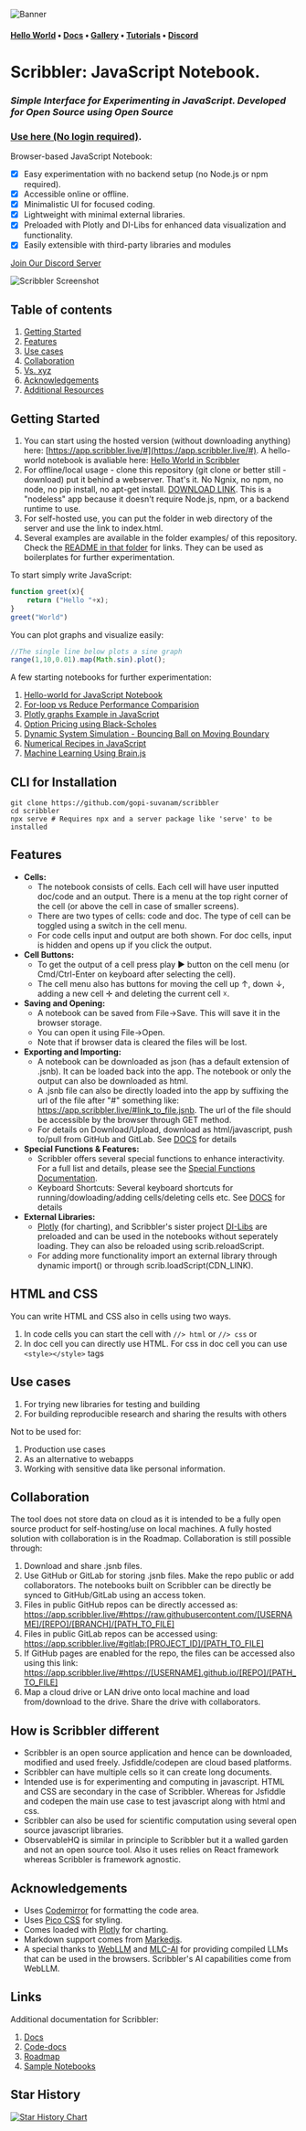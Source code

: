 ![Banner](images/banner.png)

#### [Hello World](https://app.scribbler.live) • [Docs](https://scribbler.live/docs)  • [Gallery](https://scribbler.live/samples.html) • [Tutorials](https://scribbler.live/tutorials) • [Discord](https://discord.com/invite/uxNSsWunwU) 


# Scribbler: JavaScript Notebook. 
### _Simple Interface for Experimenting in JavaScript. Developed for Open Source using Open Source_
### [Use here (No login required)](https://app.scribbler.live/#github:gopi-suvanam/jsnb/examples/Hello-world.jsnb). 

Browser-based JavaScript Notebook:
- [x] Easy experimentation with no backend setup (no Node.js or npm required).
- [x] Accessible online or offline.
- [x] Minimalistic UI for focused coding.
- [x] Lightweight with minimal external libraries.
- [x] Preloaded with Plotly and DI-Libs for enhanced data visualization and functionality.
- [x] Easily extensible with third-party libraries and modules

[Join Our Discord Server](https://discord.com/invite/uxNSsWunwU)

![Scribbler Screenshot](images/Scribbler-SS.png)

## Table of contents
<!-- toc -->
1. [Getting Started](#getting-started)
2. [Features](#features)
3. [Use cases](#use-cases)
4. [Collaboration](#collaboration)
5. [Vs. xyz](#how-is-scribbler-different)
6. [Acknowledgements](#acknowledgements)
7. [Additional Resources](#links)

## Getting Started
1. You can start using the hosted version (without downloading anything) here: [https://app.scribbler.live/#](https://app.scribbler.live/#). A hello-world notebook is avaliable here: [Hello World in Scribbler](https://app.scribbler.live)
2. For offline/local usage - clone this repository (git clone or better still - download) put it behind a webserver. That's it. No Ngnix, no npm, no node, no pip install, no apt-get install. [DOWNLOAD LINK](https://github.com/gopi-suvanam/scribbler/archive/refs/heads/main.zip). This is a "nodeless" app because it doesn't require Node.js, npm, or a backend runtime to use.
3. For self-hosted use, you can put the folder in web directory of the server and use the link to index.html.
4. Several examples are available in the folder examples/ of this repository. Check the [README in that folder](./examples/README.md) for links. They can be used as boilerplates for further experimentation.

To start simply write JavaScript:
```javascript
function greet(x){
    return ("Hello "+x);
}
greet("World")
```

You can plot graphs and visualize easily:
```javascript
//The single line below plots a sine graph
range(1,10,0.01).map(Math.sin).plot();
```
A few starting notebooks for further experimentation:
1. [Hello-world for JavaScript Notebook](https://app.scribbler.live/#examples/Hello-world.jsnb)
2. [For-loop vs Reduce Performance Comparision](https://app.scribbler.live/#examples/Timing-experiment.jsnb)
3. [Plotly graphs Example in JavaScript](https://app.scribbler.live/#examples/Plotly-Example.jsnb)
4. [Option Pricing using Black-Scholes](https://app.scribbler.live/#examples/Black-Scholes.jsnb)
5. [Dynamic System Simulation - Bouncing Ball on Moving Boundary](https://app.scribbler.live/#examples/Dynamic-Simulation.jsnb)
6. [Numerical Recipes in JavaScript](https://app.scribbler.live/#examples/Numerical-Analysis-Recipes.jsnb)
7. [Machine Learning Using Brain.js](https://app.scribbler.live/#examples/Decentralized-ML-Model-Storage.jsnb)

## CLI for Installation
```
git clone https://github.com/gopi-suvanam/scribbler
cd scribbler
npx serve # Requires npx and a server package like 'serve' to be installed
```
## Features
- **Cells:**
    - The notebook consists of cells. Each cell will have user inputted doc/code and an output. There is a menu at the top right corner of the cell (or above the cell in case of smaller screens).
    - There are two types of cells: code and doc. The type of cell can be toggled using a switch in the cell menu.
    - For code cells input and output are both shown. For doc cells, input is hidden and opens up if you click the output.
- **Cell Buttons:**
    - To get the output of a cell press play ► button on the cell menu (or Cmd/Ctrl-Enter on keyboard after selecting the cell).
    - The cell menu also has buttons for moving the cell up ↑, down ↓, adding a new cell ✛ and deleting the current cell ☓.
- **Saving and Opening:**
    - A notebook can be saved from File->Save. This will save it in the browser storage.
    - You can open it using File->Open.
    - Note that if browser data is cleared the files will be lost.
- **Exporting and Importing:**
    - A notebook can be downloaded as json (has a default extension of .jsnb). It can be loaded back into the app. The notebook or only the output can also be downloaded as html.
    - A .jsnb file can also be directly loaded into the app by suffixing the url of the file after "#" something like: https://app.scribbler.live/#link_to_file.jsnb. The url of the file should be accessible by the browser through GET method.
    - For details on Download/Upload, download as html/javascript, push to/pull from GitHub and GitLab. See [DOCS](DOCS.md#exporting-importing) for details
- **Special Functions & Features:**
    - Scribbler offers several special functions to enhance interactivity. For a full list and details, please see the [Special Functions Documentation](SPECIAL-FUNCTIONS.md).
    - Keyboard Shortcuts: Several keyboard shortcuts for running/dowloading/adding cells/deleting cells etc. See [DOCS](DOCS.md#keyboard-shortcuts) for details
- **External Libraries:**    
    - [Plotly](https://github.com/plotly/plotly.js) (for charting), and Scribbler's sister project [DI-Libs](https://github.com/gopi-suvanam/di-libs) are preloaded and can be used in the notebooks without seperately loading. They can also be reloaded using scrib.reloadScript.
    - For adding more functionality import an external library through dynamic import() or through scrib.loadScript(CDN_LINK).
## HTML and CSS
You can write HTML and CSS also in cells using two ways. 
1. In code cells you can start the cell with `//> html` or `//> css` or
2. In doc cell you can directly use HTML. For css in doc cell you can use `<style></style>` tags
## Use cases
1. For trying new libraries for testing and building
2. For building reproducible research and sharing the results with others

Not to be used for:
1. Production use cases
2. As an alternative to webapps
3. Working with sensitive data like personal information.

## Collaboration
The tool does not store data on cloud as it is intended to be a fully open source product for self-hosting/use on local machines. A fully hosted solution with collaboration is in the Roadmap. Collaboration is still possible through:
1. Download and share .jsnb files.
2. Use GitHub or GitLab for storing .jsnb files. Make the repo public or add collaborators. The notebooks built on Scribbler can be directly be synced to GitHub/GitLab using an access token.
3. Files in public GitHub repos can be directly accessed as: https://app.scribbler.live/#https://raw.githubusercontent.com/[USERNAME]/[REPO]/[BRANCH]/[PATH_TO_FILE]
4. Files in public GitLab repos can be accessed using: https://app.scribbler.live/#gitlab:[PROJECT_ID]/[PATH_TO_FILE]
5. If GitHub pages are enabled for the repo, the files can be accessed also using this link: https://app.scribbler.live/#https://[USERNAME].github.io/[REPO]/[PATH_TO_FILE]
6. Map a cloud drive or LAN drive onto local machine and load from/download to the drive. Share the drive with collaborators.

## How is Scribbler different
- Scribbler is an open source application and hence can be downloaded, modified and used freely. Jsfiddle/codepen are cloud based platforms.
- Scribbler can have multiple cells so it can create long documents.
- Intended use is for experimenting and computing in javascript. HTML and CSS are secondary in the case of Scribbler. Whereas for Jsfiddle and codepen the main use case to test javascript along with html and css.
- Scribbler can also be used for scientific computation using several open source javascript libraries.
- ObservableHQ is similar in principle to Scribbler but it a walled garden and not an open source tool. Also it uses relies on React framework whereas Scribbler is framework agnostic.

## Acknowledgements
- Uses [Codemirror](https://github.com/codemirror) for formatting the code area.
- Uses [Pico CSS](https://github.com/picocss/pico) for styling.
- Comes loaded with [Plotly](https://github.com/plotly/plotly.js) for charting.
- Markdown support comes from [Markedjs](https://github.com/markedjs/marked).
- A special thanks to [WebLLM](https://github.com/mlc-ai/web-llm) and [MLC-AI](https://mlc.ai/) for providing compiled LLMs that can be used in the browsers. Scribbler's AI capabilities come from WebLLM.

## Links

Additional documentation for Scribbler:
1. [Docs](DOCS.md)
2. [Code-docs](CODE-DOCS.md)
3. [Roadmap](ROADMAP.md)
4. [Sample Notebooks](https://examples.scribbler.live)

## Star History

[![Star History Chart](https://api.star-history.com/svg?repos=gopi-suvanam/scribbler&type=Date)](https://star-history.com/#gopi-suvanam/scribbler&Date)
